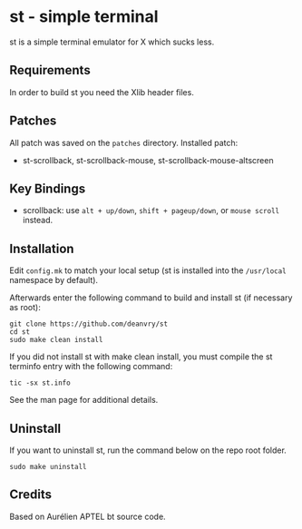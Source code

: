 # st - simple terminal
st is a simple terminal emulator for X which sucks less.

## Requirements
In order to build st you need the Xlib header files.

## Patches
All patch was saved on the `patches` directory. Installed patch:
- st-scrollback, st-scrollback-mouse, st-scrollback-mouse-altscreen
 
## Key Bindings
- scrollback: use `alt + up/down`, `shift + pageup/down`, or `mouse scroll` instead.

## Installation
Edit `config.mk` to match your local setup (st is installed into
the `/usr/local` namespace by default).

Afterwards enter the following command to build and install st (if
necessary as root):

    git clone https://github.com/deanvry/st
    cd st
    sudo make clean install

If you did not install st with make clean install, you must compile
the st terminfo entry with the following command:

    tic -sx st.info

See the man page for additional details.

## Uninstall
If you want to uninstall st, run the command below on the repo root folder.

    sudo make uninstall

## Credits
Based on Aurélien APTEL <aurelien dot aptel at gmail dot com> bt source code.
